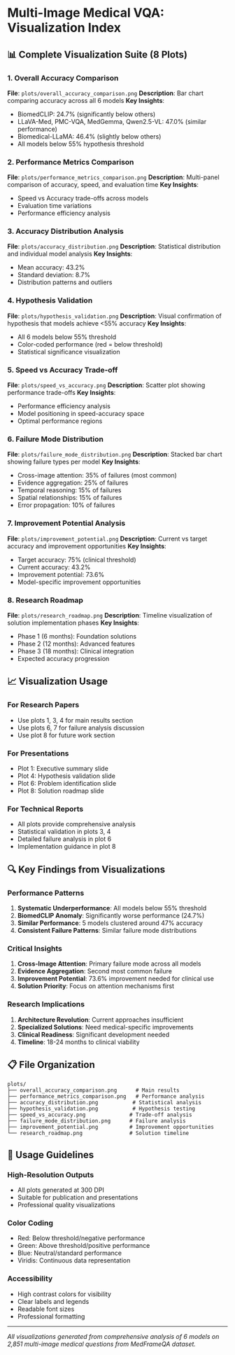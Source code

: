 # Multi-Image Medical VQA: Visualization Index

## 📊 Complete Visualization Suite (8 Plots)

### 1. Overall Accuracy Comparison
**File**: `plots/overall_accuracy_comparison.png`
**Description**: Bar chart comparing accuracy across all 6 models
**Key Insights**:
- BiomedCLIP: 24.7% (significantly below others)
- LLaVA-Med, PMC-VQA, MedGemma, Qwen2.5-VL: 47.0% (similar performance)
- Biomedical-LLaMA: 46.4% (slightly below others)
- All models below 55% hypothesis threshold

### 2. Performance Metrics Comparison
**File**: `plots/performance_metrics_comparison.png`
**Description**: Multi-panel comparison of accuracy, speed, and evaluation time
**Key Insights**:
- Speed vs Accuracy trade-offs across models
- Evaluation time variations
- Performance efficiency analysis

### 3. Accuracy Distribution Analysis
**File**: `plots/accuracy_distribution.png`
**Description**: Statistical distribution and individual model analysis
**Key Insights**:
- Mean accuracy: 43.2%
- Standard deviation: 8.7%
- Distribution patterns and outliers

### 4. Hypothesis Validation
**File**: `plots/hypothesis_validation.png`
**Description**: Visual confirmation of hypothesis that models achieve <55% accuracy
**Key Insights**:
- All 6 models below 55% threshold
- Color-coded performance (red = below threshold)
- Statistical significance visualization

### 5. Speed vs Accuracy Trade-off
**File**: `plots/speed_vs_accuracy.png`
**Description**: Scatter plot showing performance trade-offs
**Key Insights**:
- Performance efficiency analysis
- Model positioning in speed-accuracy space
- Optimal performance regions

### 6. Failure Mode Distribution
**File**: `plots/failure_mode_distribution.png`
**Description**: Stacked bar chart showing failure types per model
**Key Insights**:
- Cross-image attention: 35% of failures (most common)
- Evidence aggregation: 25% of failures
- Temporal reasoning: 15% of failures
- Spatial relationships: 15% of failures
- Error propagation: 10% of failures

### 7. Improvement Potential Analysis
**File**: `plots/improvement_potential.png`
**Description**: Current vs target accuracy and improvement opportunities
**Key Insights**:
- Target accuracy: 75% (clinical threshold)
- Current accuracy: 43.2%
- Improvement potential: 73.6%
- Model-specific improvement opportunities

### 8. Research Roadmap
**File**: `plots/research_roadmap.png`
**Description**: Timeline visualization of solution implementation phases
**Key Insights**:
- Phase 1 (6 months): Foundation solutions
- Phase 2 (12 months): Advanced features
- Phase 3 (18 months): Clinical integration
- Expected accuracy progression

## 📈 Visualization Usage

### For Research Papers
- Use plots 1, 3, 4 for main results section
- Use plots 6, 7 for failure analysis discussion
- Use plot 8 for future work section

### For Presentations
- Plot 1: Executive summary slide
- Plot 4: Hypothesis validation slide
- Plot 6: Problem identification slide
- Plot 8: Solution roadmap slide

### For Technical Reports
- All plots provide comprehensive analysis
- Statistical validation in plots 3, 4
- Detailed failure analysis in plot 6
- Implementation guidance in plot 8

## 🔍 Key Findings from Visualizations

### Performance Patterns
1. **Systematic Underperformance**: All models below 55% threshold
2. **BiomedCLIP Anomaly**: Significantly worse performance (24.7%)
3. **Similar Performance**: 5 models clustered around 47% accuracy
4. **Consistent Failure Patterns**: Similar failure mode distributions

### Critical Insights
1. **Cross-Image Attention**: Primary failure mode across all models
2. **Evidence Aggregation**: Second most common failure
3. **Improvement Potential**: 73.6% improvement needed for clinical use
4. **Solution Priority**: Focus on attention mechanisms first

### Research Implications
1. **Architecture Revolution**: Current approaches insufficient
2. **Specialized Solutions**: Need medical-specific improvements
3. **Clinical Readiness**: Significant development needed
4. **Timeline**: 18-24 months to clinical viability

## 📋 File Organization

```
plots/
├── overall_accuracy_comparison.png      # Main results
├── performance_metrics_comparison.png   # Performance analysis
├── accuracy_distribution.png           # Statistical analysis
├── hypothesis_validation.png           # Hypothesis testing
├── speed_vs_accuracy.png              # Trade-off analysis
├── failure_mode_distribution.png      # Failure analysis
├── improvement_potential.png          # Improvement opportunities
└── research_roadmap.png               # Solution timeline
```

## 🎯 Usage Guidelines

### High-Resolution Outputs
- All plots generated at 300 DPI
- Suitable for publication and presentations
- Professional quality visualizations

### Color Coding
- Red: Below threshold/negative performance
- Green: Above threshold/positive performance
- Blue: Neutral/standard performance
- Viridis: Continuous data representation

### Accessibility
- High contrast colors for visibility
- Clear labels and legends
- Readable font sizes
- Professional formatting

---

*All visualizations generated from comprehensive analysis of 6 models on 2,851 multi-image medical questions from MedFrameQA dataset.*
